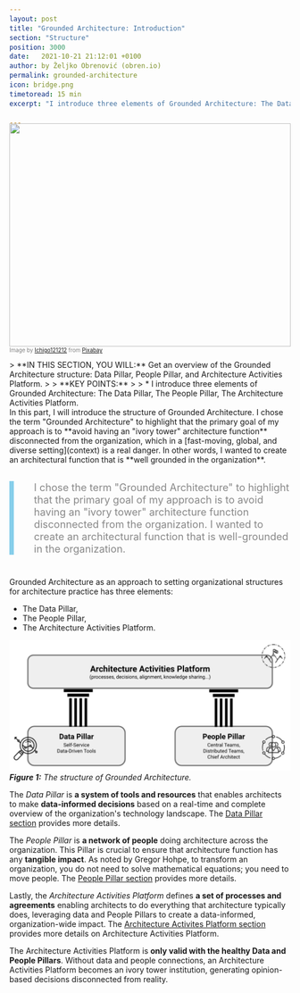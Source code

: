 ```yaml
---
layout: post
title: "Grounded Architecture: Introduction"
section: "Structure"
position: 3000
date:   2021-10-21 21:12:01 +0100
author: by Željko Obrenović (obren.io)
permalink: grounded-architecture
icon: bridge.png
timetoread: 15 min
excerpt: "I introduce three elements of Grounded Architecture: The Data Pillar, The People Pillar, The Architecture Activities Platform."

---
```

<img style="margin-top: -20px; width: 100%; height: 400px; object-fit: cover" 
     src="assets/images/arch/buildings-205986_1920.jpg">
<div style="font-size: 70%; margin-top: -16px; color: grey; margin-bottom: 12px">
Image by <a href="https://pixabay.com/users/ichigo121212-11728/?utm_source=link-attribution&amp;utm_medium=referral&amp;utm_campaign=image&amp;utm_content=205986">Ichigo121212</a> from <a href="https://pixabay.com/?utm_source=link-attribution&amp;utm_medium=referral&amp;utm_campaign=image&amp;utm_content=205986">Pixabay</a>
</div>
> **IN THIS SECTION, YOU WILL:** Get an overview of the Grounded Architecture structure: Data Pillar, People Pillar, and Architecture Activities Platform.
>
> **KEY POINTS:**
>
> * I introduce three elements of Grounded Architecture: The Data Pillar, The People Pillar, The Architecture Activities Platform.
<style>
 .quote {
     border-left: 8px solid skyblue;
     padding-left: 36px;
     margin-top: 30px;
     margin-bottom: 40px;
     font-size: 130%;
     font-style: normal;
     color:#888;
 }
    @media only screen and (max-width: 768px) {
        [class="quote"] {
            display: none;
        }
    }
</style>

<br>
In this part, I will introduce the structure of Grounded Architecture. I chose the term "Grounded Architecture" to highlight that the primary goal of my approach is to **avoid having an "ivory tower" architecture function** disconnected from the organization, which in a [fast-moving, global, and diverse setting](context) is a real danger. In other words, I wanted to create an architectural function that is **well grounded in the organization**.

<div class="quote">
I chose the term "Grounded Architecture" to highlight that the primary goal of my approach is to avoid having an "ivory tower" architecture function disconnected from the organization. I wanted to create an architectural function that is well-grounded in the organization.
</div>

Grounded Architecture as an approach to setting organizational structures for architecture practice has three elements:
* The Data Pillar,
* The People Pillar,
* The Architecture Activities Platform.


![](assets/images/model.png)
***Figure 1:** The structure of Grounded Architecture.*

The *Data Pillar* is **a system of tools and resources** that enables architects to make **data-informed decisions** based on a real-time and complete overview of the organization's technology landscape. The [Data Pillar section](data) provides more details.

The *People Pillar* is **a network of people** doing architecture across the organization. This Pillar is crucial to ensure that architecture function has any **tangible impact**. As noted by Gregor Hohpe, to transform an organization, you do not need to solve mathematical equations; you need to move people. The [People Pillar section](people) provides more details.

Lastly, the *Architecture Activities Platform* defines **a set of processes and agreements** enabling architects to do everything that architecture typically does, leveraging data and People Pillars to create a data-informed, organization-wide impact. The [Architecture Activites Platform section](activities-platform) provides more details on Architecture Activities Platform. 

The Architecture Activities Platform is **only valid with the healthy Data and People Pillars**. Without data and people connections, an Architecture Activities Platform becomes an ivory tower institution, generating opinion-based decisions disconnected from reality.


